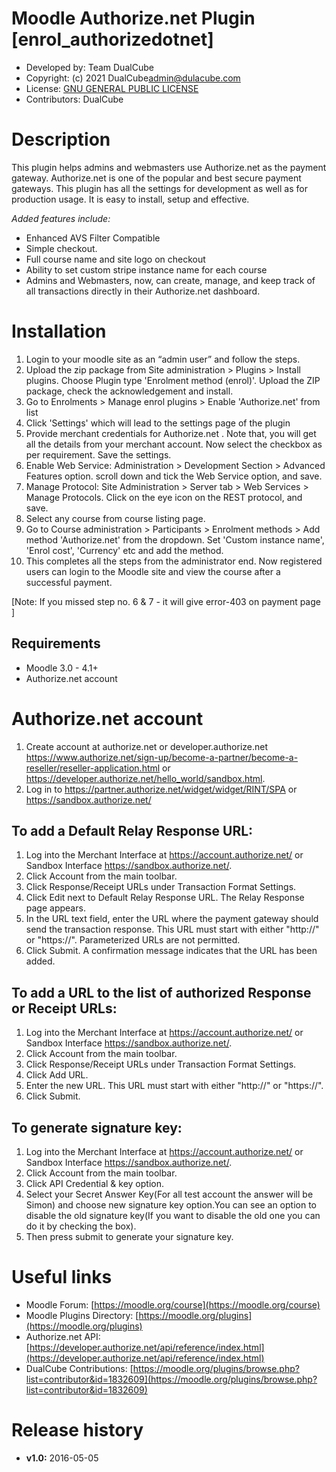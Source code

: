 Moodle Authorize.net Plugin [enrol_authorizedotnet]
=======================
* Developed by: Team DualCube
* Copyright: (c) 2021 DualCube<admin@dulacube.com>
* License: [GNU GENERAL PUBLIC LICENSE](LICENSE)
* Contributors:  DualCube

Description
===========
This plugin helps admins and webmasters use Authorize.net as the payment gateway. Authorize.net is one of the popular and best secure payment gateways. This plugin has all the settings for development as well as for production usage. It is easy to install, setup and effective.

_Added features include:_
* Enhanced AVS Filter Compatible
* Simple checkout. 
* Full course name and site logo on checkout
* Ability to set custom stripe instance name for each course
* Admins and Webmasters, now, can create, manage, and keep track of all transactions directly in their Authorize.net dashboard.

Installation
============
1. Login to your moodle site as an “admin user” and follow the steps.
2. Upload the zip package from Site administration > Plugins > Install plugins. Choose Plugin type 'Enrolment method (enrol)'. Upload the ZIP package, check the acknowledgement and install.
3. Go to Enrolments > Manage enrol plugins > Enable 'Authorize.net' from list
4. Click 'Settings' which will lead to the settings page of the plugin
5. Provide merchant credentials for Authorize.net . Note that, you will get all the details from your merchant account.  Now select the checkbox as per requirement. Save the settings.
6. Enable Web Service: Administration > Development Section > Advanced Features option. scroll down and tick the Web Service option, and save.
7. Manage Protocol: Site Administration > Server tab > Web Services > Manage Protocols. Click on the eye icon on the REST protocol, and save.
8. Select any course from course listing page.
9. Go to Course administration > Participants > Enrolment methods > Add method 'Authorize.net' from the dropdown. Set 'Custom instance name', 'Enrol cost', 'Currency' etc and add the method.
10. This completes all the steps from the administrator end. Now registered users can login to the Moodle site and view the course after a successful payment.

[Note: If you missed step no. 6 & 7 - it will give error-403 on payment page ]



Requirements
------------
* Moodle 3.0 - 4.1+
* Authorize.net account


Authorize.net account
=====================
1. Create account at authorize.net or developer.authorize.net https://www.authorize.net/sign-up/become-a-partner/become-a-reseller/reseller-application.html or https://developer.authorize.net/hello_world/sandbox.html. 
2. Log in to https://partner.authorize.net/widget/widget/RINT/SPA or https://sandbox.authorize.net/


To add a Default Relay Response URL:
-----------------------------------
1. Log into the Merchant Interface at https://account.authorize.net/ or Sandbox Interface https://sandbox.authorize.net/.
2. Click Account from the main toolbar.
2. Click Response/Receipt URLs under Transaction Format Settings.
3. Click Edit next to Default Relay Response URL. The Relay Response page appears.
4. In the URL text field, enter the URL where the payment gateway should send the transaction response. This URL must start with either "http://" or "https://". Parameterized URLs are not permitted.
5. Click Submit. A confirmation message indicates that the URL has been added.



To add a URL to the list of authorized Response or Receipt URLs:
---------------------------------------------------------------
1. Log into the Merchant Interface at https://account.authorize.net/ or Sandbox Interface https://sandbox.authorize.net/.
2. Click Account from the main toolbar.
2. Click Response/Receipt URLs under Transaction Format Settings.
3. Click Add URL.
4. Enter the new URL. This URL must start with either "http://" or "https://".
5. Click Submit.

To generate signature key:
--------------------------
1. Log into the Merchant Interface at https://account.authorize.net/ or Sandbox Interface https://sandbox.authorize.net/.
2. Click Account from the main toolbar.
3. Click API Credential & key option.
4. Select your Secret Answer Key(For all test account the answer will be Simon) and choose new signature key option.You can see an option to disable the old signature key(If you want to disable the old one you can do it by checking the box).
5. Then press submit to generate your signature key.

Useful links
============
* Moodle Forum: [https://moodle.org/course](https://moodle.org/course)
* Moodle Plugins Directory:  [https://moodle.org/plugins](https://moodle.org/plugins)
* Authorize.net API: [https://developer.authorize.net/api/reference/index.html](https://developer.authorize.net/api/reference/index.html)
* DualCube Contributions: [https://moodle.org/plugins/browse.php?list=contributor&id=1832609](https://moodle.org/plugins/browse.php?list=contributor&id=1832609)


Release history
===============
* **v1.0:** 2016-05-05